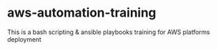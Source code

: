 # aws-automation-training
This is a bash scripting &amp; ansible playbooks training for AWS platforms deployment
